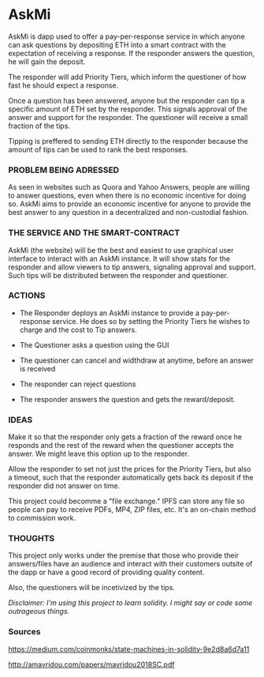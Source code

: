 # AskMi

AskMi is dapp used to offer a pay-per-response service in which anyone can ask questions by depositing ETH into a smart contract with the expectation of receiving a response. If the responder answers the question, he will gain the deposit.

The responder will add Priority Tiers, which inform the questioner of how fast he should expect a response.

Once a question has been answered, anyone but the responder can tip a specific amount of ETH set by the responder. This signals approval of the answer and support for the responder. The questioner will receive a small fraction of the tips.

Tipping is preffered to sending ETH directly to the responder because the amount of tips can be used to rank the best responses.

### PROBLEM BEING ADRESSED

As seen in websites such as Quora and Yahoo Answers, people are willing to answer questions, even when there is no economic incentive for doing so. AskMi aims to provide an economic incentive for anyone to provide the best answer to any question in a decentralized and non-custodial fashion.

### THE SERVICE AND THE SMART-CONTRACT

AskMi (the website) will be the best and easiest to use graphical user interface to interact with an AskMi instance. It will show stats for the responder and allow viewers to tip answers, signaling approval and support. Such tips will be distributed between the responder and questioner.

### ACTIONS

- The Responder deploys an AskMi instance to provide a pay-per-response service. He does so by setting the Priority Tiers he wishes to charge and the cost to Tip answers.

- The Questioner asks a question using the GUI

- The questioner can cancel and widthdraw at anytime, before an answer is received

- The responder can reject questions

- The responder answers the question and gets the reward/deposit.

### IDEAS

Make it so that the responder only gets a fraction of the reward once he responds and the rest of the reward when the questioner accepts the answer. We might leave this option up to the responder.

Allow the responder to set not just the prices for the Priority Tiers, but also a timeout, such that the responder automatically gets back its deposit if the responder did not answer on time.

This project could becomme a "file exchange." IPFS can store any file so people can pay to receive PDFs, MP4, ZIP files, etc. It's an on-chain method to commission work.

### THOUGHTS

This project only works under the premise that those who provide their answers/files have an audience and interact with their customers outsite of the dapp or have a good record of providing quality content.

Also, the questioners will be incetivized by the tips.

_Disclaimer: I'm using this project to learn solidity. I might say or code some outrageous things._

### Sources

https://medium.com/coinmonks/state-machines-in-solidity-9e2d8a6d7a11

http://amavridou.com/papers/mavridou2018SC.pdf
